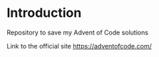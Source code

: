 # Introduction
Repository to save my Advent of Code solutions 

Link to the official site
https://adventofcode.com/
